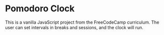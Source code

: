 # Pomodoro Clock

This is a vanilla JavaScript project from the FreeCodeCamp curriculum. The user can set intervals in breaks and sessions, and the clock will run.
